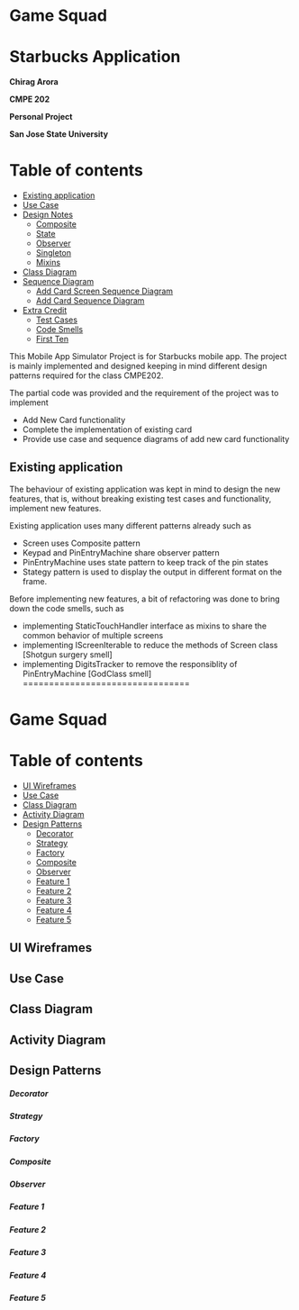 # Game Squad
# Starbucks Application

**Chirag Arora**

**CMPE 202**

**Personal Project**

**San Jose State University**

Table of contents
=================

   * [Existing application](#existing-application)
   * [Use Case](#use-case)
   * [Design Notes](#design-notes)
      * [Composite](#composite)
      * [State](#state)
      * [Observer](#observer)
      * [Singleton](#singleton)
      * [Mixins](#mixins)
   * [Class Diagram](#class-diagram)
   * [Sequence Diagram](#sequence-diagram)
      * [Add Card Screen Sequence Diagram](#add-card-screen-sequence-diagram)
      * [Add Card Sequence Diagram](#add-card-sequence-diagram)
   * [Extra Credit](#extra-credit)
      * [Test Cases](#test-cases)
      * [Code Smells](#code-smells)
      * [First Ten](#first-ten)

This Mobile App Simulator Project is for Starbucks mobile app. The project is mainly implemented and designed keeping in mind different design patterns required for the class CMPE202.

The partial code was provided and the requirement of the project was to implement
  - Add New Card functionality
  - Complete the implementation of existing card
  - Provide use case and sequence diagrams of add new card functionality


## Existing application
The behaviour of existing application was kept in mind to design the new features, that is, without breaking existing test cases and functionality, implement new features. 

Existing application uses many different patterns already such as 
* Screen uses Composite pattern
* Keypad and PinEntryMachine share observer pattern
* PinEntryMachine uses state pattern to keep track of the pin states
* Stategy pattern is used to display the output in different format on the frame.

Before implementing new features, a bit of refactoring was done to bring down the code smells, such as
- implementing StaticTouchHandler interface as mixins to share the common behavior of multiple screens 
- implementing IScreenIterable to reduce the methods of Screen class [Shotgun surgery smell]
- implementing DigitsTracker to remove the responsiblity of PinEntryMachine [GodClass smell] 
================================

# Game Squad

Table of contents
=================

   * [UI Wireframes](#ui-wireframes)
   * [Use Case](#use-case)
   * [Class Diagram](#class-diagram)
   * [Activity Diagram](#activity-diagram)
   * [Design Patterns](#design-patterns)
      * [Decorator](#decorator)
      * [Strategy](#strategy)
      * [Factory](#factory)
      * [Composite](#composite)
      * [Observer](#observer)
      * [Feature 1](#feature-1)
      * [Feature 2](#feature-2)
      * [Feature 3](#feature-3)
      * [Feature 4](#feature-4)
      * [Feature 5](#feature-5)

## UI Wireframes
## Use Case
## Class Diagram
## Activity Diagram
## Design Patterns
##### Decorator
##### Strategy
##### Factory
##### Composite
##### Observer
##### Feature 1
##### Feature 2
##### Feature 3
##### Feature 4
##### Feature 5




